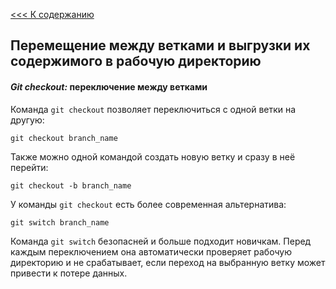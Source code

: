 [<<< К содержанию](readme.md)

## Перемещение между ветками и выгрузки их содержимого в рабочую директорию

#### ***Git checkout:*** переключение между ветками

Команда `git checkout` позволяет переключиться с одной ветки на другую:

```bash=
git checkout branch_name
```

Также можно одной командой создать новую ветку и сразу в неё перейти:

```bash=
git checkout -b branch_name
```

У команды `git checkout` есть более современная альтернатива:

```bash=
git switch branch_name
```
Команда `git switch` безопасней и больше подходит новичкам. Перед каждым переключением она автоматически проверяет рабочую директорию и не срабатывает, если переход на выбранную ветку может привести к потере данных.